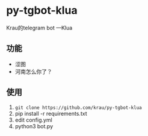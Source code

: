 # py-tgbot-klua
Krau的telegram bot —Klua

## 功能
- 涩图
- 河南怎么你了？

## 使用
1. `git clone https://github.com/krau/py-tgbot-klua`
2. pip install -r requirements.txt
3. edit config.yml
4. python3 bot.py
